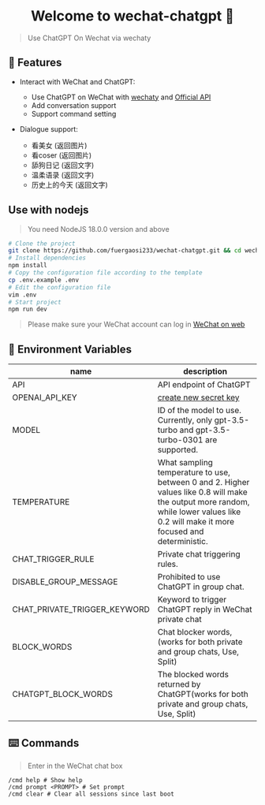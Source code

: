 <h1 align="center">Welcome to wechat-chatgpt 👋</h1>

> Use ChatGPT On Wechat via wechaty  


## 🌟 Features

- Interact with WeChat and ChatGPT:
   - Use ChatGPT on WeChat with [wechaty](https://github.com/wechaty/wechaty) and [Official API](https://openai.com/blog/introducing-chatgpt-and-whisper-apis)
   - Add conversation support
   - Support command setting

- Dialogue support:
   - 看美女        (返回图片)
   - 看coser      (返回图片)
   - 舔狗日记      (返回文字)
   - 温柔语录      (返回文字)
   - 历史上的今天   (返回文字)

## Use with nodejs

> You need NodeJS 18.0.0 version and above

```sh
# Clone the project
git clone https://github.com/fuergaosi233/wechat-chatgpt.git && cd wechat-chatgpt
# Install dependencies
npm install
# Copy the configuration file according to the template
cp .env.example .env
# Edit the configuration file
vim .env
# Start project
npm run dev
```

> Please make sure your WeChat account can log in [WeChat on web](https://wx.qq.com/)

## 📝 Environment Variables

| name                         | description                                                                                                                                                                          |
|------------------------------|--------------------------------------------------------------------------------------------------------------------------------------------------------------------------------------|
| API                          | API endpoint of ChatGPT                                                                                                                                                              |
| OPENAI_API_KEY               | [create new secret key](https://platform.openai.com/account/api-keys)                                                                                                                |
| MODEL                        | ID of the model to use. Currently, only gpt-3.5-turbo and gpt-3.5-turbo-0301 are supported.                                                                                          |
| TEMPERATURE                  | What sampling temperature to use, between 0 and 2. Higher values like 0.8 will make the output more random, while lower values like 0.2 will make it more focused and deterministic. |
| CHAT_TRIGGER_RULE            | Private chat triggering rules.                                                                                                                                                       |
| DISABLE_GROUP_MESSAGE        | Prohibited to use ChatGPT in group chat.                                                                                                                                             |
| CHAT_PRIVATE_TRIGGER_KEYWORD | Keyword to trigger ChatGPT reply in WeChat private chat                                                                                                                              |
| BLOCK_WORDS                  | Chat blocker words, (works for both private and group chats, Use, Split)                                                                                                             |
| CHATGPT_BLOCK_WORDS          | The blocked words returned by ChatGPT(works for both private and group chats, Use, Split)                                                                                            |

## ⌨️ Commands
> Enter in the WeChat chat box
```shell
/cmd help # Show help
/cmd prompt <PROMPT> # Set prompt
/cmd clear # Clear all sessions since last boot
```
